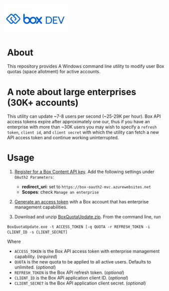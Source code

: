 <img src="images/box-dev-logo-clip.png" 
alt= “box-dev-logo” 
style="margin-left:-10px;"
width=40%;>
# About
This repository provides A Windows command line utility to modify user Box quotas (space allotment) for active accounts. 

# A note about large enterprises (30K+ accounts)
This utility can update ~7-8 users per second (~25-29K per hour). Box API access tokens expire after approximately one our, thus if you have an enterprise with more than ~30K users you may wish to specify a `refresh token`, `client id`, and `client secret` with which the utility can fetch a new API access token and continue working uninterrupted.

# Usage
1. [Register for a Box Content API key](https://iu.app.box.com/developers/services/edit/). Add the following settings under `OAuth2 Parameters`:
   + **redirect_uri**: set to `https://box-oauth2-mvc.azurewebsites.net`
   + **Scopes**: check `Manage an enterprise`

2. [Generate an access token](https://box-oauth2-mvc.azurewebsites.net/) with a Box account that has enterprise management capabilities.

3. Download and unzip [BoxQuotaUpdate.zip](https://github.com/box-community/update-quota/blob/master/artifacts/BoxQuotaUpdate.zip). From the command line, run

`BoxQuotaUpdate.exe -t ACCESS_TOKEN [-q QUOTA -r REFRESH_TOKEN -i CLIENT_ID -s CLIENT_SECRET]`

Where 
+ `ACCESS_TOKEN` is the Box API access token with enterprise management capability. (*required*)
+ `QUOTA` is the new quota to be applied to all active users. Defaults to unlimited. (*optional*)
+ `REFRESH_TOKEN` is the Box API refresh token. (*optional*)
+ `CLIENT_ID` is the Box API application client ID. (*optional*)
+ `CLIENT_SECRET` is the Box API application client secret. (*optional*)
